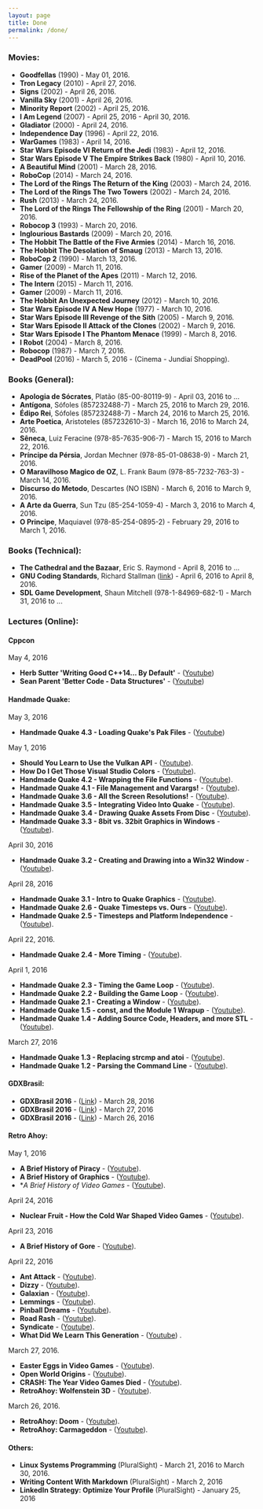 ```yaml
---
layout: page
title: Done
permalink: /done/
---
```


<!-- ####################################################################### -->

### Movies:

* **Goodfellas**                                       (1990) - May   01, 2016.
* **Tron Legacy**                                      (2010) - April 27, 2016.
* **Signs**                                            (2002) - April 26, 2016.
* **Vanilla Sky**                                      (2001) - April 26, 2016.
* **Minority Report**                                  (2002) - April 25, 2016. 
* **I Am Legend**                                      (2007) - April 25, 2016 - April 30, 2016.
* **Gladiator**                                        (2000) - April 24, 2016.
* **Independence Day**                                 (1996) - April 22, 2016.
* **WarGames**                                         (1983) - April 14, 2016.
* **Star Wars Episode VI Return of the Jedi**          (1983) - April 12, 2016.
* **Star Wars Episode V The Empire Strikes Back**      (1980) - April 10, 2016.
* **A Beautiful Mind**                                 (2001) - March 28, 2016.
* **RoboCop**                                          (2014) - March 24, 2016.
* **The Lord of the Rings The Return of the King**     (2003) - March 24, 2016.
* **The Lord of the Rings The Two Towers**             (2002) - March 24, 2016.
* **Rush**                                             (2013) - March 24, 2016.
* **The Lord of the Rings The Fellowship of the Ring** (2001) - March 20, 2016.
* **Robocop 3**                                        (1993) - March 20, 2016.
* **Inglourious Bastards**                             (2009) - March 20, 2016.
* **The Hobbit The Battle of the Five Armies**         (2014) - March 16, 2016.
* **The Hobbit The Desolation of Smaug**               (2013) - March 13, 2016.
* **RoboCop 2**                                        (1990) - March 13, 2016.
* **Gamer**                                            (2009) - March 11, 2016.
* **Rise of the Planet of the Apes**                   (2011) - March 12, 2016.
* **The Intern**                                       (2015) - March 11, 2016.
* **Gamer**                                            (2009) - March 11, 2016.
* **The Hobbit An Unexpected Journey**                 (2012) - March 10, 2016.
* **Star Wars Episode IV A New Hope**                  (1977) - March 10, 2016.
* **Star Wars Episode III Revenge of the Sith**        (2005) - March  9, 2016.
* **Star Wars Episode II Attack of the Clones**        (2002) - March  9, 2016.
* **Star Wars Episode I The Phantom Menace**           (1999) - March  8, 2016.
* **I Robot**                                          (2004) - March  8, 2016.
* **Robocop**                                          (1987) - March  7, 2016.
* **DeadPool**                                         (2016) - March  5, 2016 - (Cinema - Jundiaí Shopping).


<!-- ##################################################################### -->


### Books (General): 

* **Apologia de Sócrates**,       Platão         (85-00-80119-9)     - April 03, 2016 to ...
* **Antígona**,                   Sófoles        (857232488-7)       - March 25, 2016 to March 29, 2016.
* **Édipo Rei**,                  Sófoles        (857232488-7)       - March 24, 2016 to March 25, 2016.
* **Arte Poetica**,               Aristoteles    (857232610-3)       - March 16, 2016 to March 24, 2016.
* **Sêneca**,                     Luiz Feracine  (978-85-7635-906-7) - March 15, 2016 to March 22, 2016.
* **Príncipe da Pérsia**,         Jordan Mechner (978-85-01-08638-9) - March 21, 2016.
* **O Maravilhoso Magico de OZ**, L. Frank Baum  (978-85-7232-763-3) - March 14, 2016.
* **Discurso do Metodo**,         Descartes      (NO ISBN)           - March 6, 2016 to March 9, 2016.
* **A Arte da Guerra**,           Sun Tzu        (85-254-1059-4)     - March 3, 2016 to March 4, 2016.
* **O Principe**,                 Maquiavel      (978-85-254-0895-2) - February 29, 2016 to March 1, 2016.


<!-- ####################################################################### -->

### Books (Technical):

* **The Cathedral and the Bazaar**, Eric S. Raymond - April 8, 2016 to ...
* **GNU Coding Standards**, Richard Stallman 
([link](http://www.gnu.org/prep/standards/)) - April 6, 2016 to April 8, 2016.
* **SDL Game Development**, Shaun Mitchell (978-1-84969-682-1) - March 31, 2016 to ...


<!-- ####################################################################### -->

### Lectures (Online): 

#### Cppcon

May 4, 2016

* **Herb Sutter 'Writing Good C++14... By Default'** - ([Youtube](https://www.youtube.com/watch?v=hEx5DNLWGgA))
* **Sean Parent 'Better Code - Data Structures'**    - ([Youtube](https://www.youtube.com/watch?v=sWgDk-o-6ZE))


#### Handmade Quake:

May 3, 2016

* **Handmade Quake 4.3 - Loading Quake's Pak Files** - ([Youtube](https://www.youtube.com/watch?v=pkfJzh2UYMI))

May 1, 2016

* **Should You Learn to Use the Vulkan API**                  - ([Youtube](https://www.youtube.com/watch?v=Ru_vjeun4gY)). 
* **How Do I Get Those Visual Studio Colors**                 - ([Youtube](https://www.youtube.com/watch?v=KyvwuEqEAQ4)). 
* **Handmade Quake 4.2 - Wrapping the File Functions**        - ([Youtube](https://www.youtube.com/watch?v=U6KE64I4EJ4)).
* **Handmade Quake 4.1 - File Management and Varargs!**       - ([Youtube](https://www.youtube.com/watch?v=w5bE4xoRWq4)).
* **Handmade Quake 3.6 - All the Screen Resolutions!**        - ([Youtube](https://www.youtube.com/watch?v=vuJL3ivq8Tw)).
* **Handmade Quake 3.5 - Integrating Video Into Quake**       - ([Youtube](https://www.youtube.com/watch?v=AQd83FRMeWY)).
* **Handmade Quake 3.4 - Drawing Quake Assets From Disc**     - ([Youtube](https://www.youtube.com/watch?v=_S-SsHeQv8g)).
* **Handmade Quake 3.3 - 8bit vs. 32bit Graphics in Windows** - ([Youtube](https://www.youtube.com/watch?v=aaQiZjAdWK4)).

April 30, 2016

* **Handmade Quake 3.2 - Creating and Drawing into a Win32 Window** - ([Youtube](https://www.youtube.com/watch?v=QkKbBEVsiBs)).

April 28, 2016

* **Handmade Quake 3.1 - Intro to Quake Graphics**             - ([Youtube](https://www.youtube.com/watch?v=1Q6Pa2WnJTk)).
* **Handmade Quake 2.6 - Quake Timesteps vs. Ours**            - ([Youtube](https://www.youtube.com/watch?v=c_-3jbl-IAU)).
* **Handmade Quake 2.5 - Timesteps and Platform Independence** - ([Youtube](https://www.youtube.com/watch?v=LrmWxqB7Nhk)).

April 22, 2016.

* **Handmade Quake 2.4 - More Timing** - ([Youtube](https://www.youtube.com/watch?v=x7IcLUkteYE)).

April 1, 2016

* **Handmade Quake 2.3 - Timing the Game Loop**                      - ([Youtube](https://www.youtube.com/watch?v=EyUM1dTUCyQ)).
* **Handmade Quake 2.2 - Building the Game Loop**                    - ([Youtube](https://www.youtube.com/watch?v=bAApnxQf2hI)).
* **Handmade Quake 2.1 - Creating a Window**                         - ([Youtube](https://www.youtube.com/watch?v=mkDsvnKq2p0)).
* **Handmade Quake 1.5 - const, and the Module 1 Wrapup**            - ([Youtube](https://www.youtube.com/watch?v=m8oHcJAB-xU)).
* **Handmade Quake 1.4 - Adding Source Code, Headers, and more STL** - ([Youtube](https://www.youtube.com/watch?v=piQQnWmHdCA)).

March 27, 2016

* **Handmade Quake 1.3 - Replacing strcmp and atoi** - ([Youtube](https://www.youtube.com/watch?v=_MAbRVrfkdU)).
* **Handmade Quake 1.2 - Parsing the Command Line**  - ([Youtube](https://www.youtube.com/watch?v=TdUszxsJ98A)).


#### GDXBrasil:

* **GDXBrasil 2016** - ([Link](http://www.gxbrazil.com/)) - March 28, 2016
* **GDXBrasil 2016** - ([Link](http://www.gxbrazil.com/)) - March 27, 2016
* **GDXBrasil 2016** - ([Link](http://www.gxbrazil.com/)) - March 26, 2016


#### Retro Ahoy:

May 1, 2016

* **A Brief History of Piracy**     - ([Youtube](https://www.youtube.com/watch?=-EoQX7227Z4)).
* **A Brief History of Graphics**   - ([Youtube](https://www.youtube.com/watch?=-QyjyWUrHsFc)).
* **A Brief History of Video Games* - ([Youtube](https://www.youtube.com/watch?=-GoyGlyrYb9c)).

April 24, 2016

* **Nuclear Fruit - How the Cold War Shaped Video Games** - ([Youtube](https://www.youtube.com/watch?=15dxuAbTC0A)).

April 23, 2016

* **A Brief History of Gore** - ([Youtube](https://www.youtube.com/watch?=NRXigbgqtOc)).


April 22, 2016

* **Ant Attack**                        - ([Youtube](https://www.youtube.com/watch?=vzRb4v4EhyOU)).
* **Dizzy**                             - ([Youtube](https://www.youtube.com/watch?=vlZglToISw14)).
* **Galaxian**                          - ([Youtube](https://www.youtube.com/watch?=vxEaqhhjqxLA)).
* **Lemmings**                          - ([Youtube](https://www.youtube.com/watch?=vfbxyqeIylHE)).
* **Pinball Dreams**                    - ([Youtube](https://www.youtube.com/watch?=vGVCrXJVqGps)).
* **Road Rash**                         - ([Youtube](https://www.youtube.com/watch?=vnmbZ1MeCU6U)).
* **Syndicate**                         - ([Youtube](https://www.youtube.com/watch?=vTZviqVDyC-U)).
* **What Did We Learn This Generation** - ([Youtube](https://www.youtube.com/watch?=ki8CvB5hQu4)) .


March 27, 2016.

* **Easter Eggs in Video Games**       - ([Youtube](https://www.youtube.com/watch?v=Q6Sv4FVDnXQ)).
* **Open World Origins**               - ([Youtube](https://www.youtube.com/watch?v=EdV_2svrDVc)).
* **CRASH: The Year Video Games Died** - ([Youtube](https://www.youtube.com/watch?v=ikIeaCE3Ljc)).
* **RetroAhoy: Wolfenstein 3D**        - ([Youtube](https://www.youtube.com/watch?v=BSb87DC-PtA)).


March 26, 2016.

* **RetroAhoy: Doom**        - ([Youtube](https://www.youtube.com/watch?v=6A4-SVUHQYI)).
* **RetroAhoy: Carmageddon** - ([Youtube](https://www.youtube.com/watch?v=srLNtnyGy_U)).


#### Others: 

* **Linux Systems Programming** (PluralSight) - March 21, 2016 to March 30, 2016.
* **Writing Content With Markdown** (PluralSight) - March 2, 2016
* **LinkedIn Strategy: Optimize Your Profile** (PluralSight) - January 25, 2016

